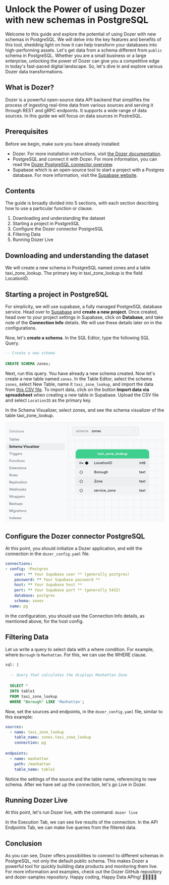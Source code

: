 # Unlock the Power of using Dozer with new schemas in PostgreSQL

Welcome to this guide and explore the potential of using Dozer with new schemas in PostgreSQL. We will delve into the key features and benefits of this tool, shedding light on how it can help transform your databases into high-performing assets. Let's get data from a schema different from `public` schema in PostgreSQL.
Whether you are a small business or a large enterprise, unlocking the power of Dozer can give you a competitive edge in today's fast-paced digital landscape. So, let's dive in and explore various Dozer data transformations.

## What is Dozer?
Dozer is a powerful open-source data API backend that simplifies the process of ingesting real-time data from various sources and serving it through REST and gRPC endpoints. It supports a wide range of data sources. In this guide we will focus on data sources in PostreSQL.

## Prerequisites
Before we begin, make sure you have already installed:

* Dozer. For more installation instructions, visit [the Dozer documentation](https://getdozer.io/docs/dozer).
* PostgreSQL and connect it with Dozer. For more information, you can read the [Dozer PostgreSQL connector overview](https://getdozer.io/docs/sources/postgres). 
* Supabase which is an open-source tool to start a project with a Postgres database. For more information, visit the [Supabase website](htpps://www.supabase.com).

## Contents
The guide is broadly divided into 5 sections, with each section describing how to use a particular function or clause.
1. Downloading and understanding the dataset
2. Starting a project in PostgreSQL
3. Configure the Dozer connector PostgreSQL
4. Filtering Data
5. Running Dozer Live

## Downloading and understanding the dataset
We will create a new schema in PostgreSQL named zones and a table taxi_zone_lookup. The primary key in taxi_zone_lookup is the field LocationID.


## Starting a project in PostgreSQL
 For simplicity, we will use supabase, a fully managed PostgreSQL database service. Head over to [Supabase](htpps://www.supabase.com) and **create a new project**.
Once created, head over to your project settings in Supabase, click on **Database**, and take note of the **Connection Info** details. We will use these details later on in the configurations.

Now, let's **create a schema**. In the SQL Editor, type the following SQL Query. 

``` SQL
-- Create a new schema

CREATE SCHEMA zones;
```

Next, run this query. You have already a new schema created. 
Now let's create a new table named `zones`. In the Table Editor, select the schema `zones`, select New Table, name it `taxi_zone_lookup`, and import the data from [this CSV file](https://d37ci6vzurychx.cloudfront.net/misc/taxi+_zone_lookup.csv). 
To import data, click on the button **Import data via spreadsheet** when creating a  new table in Supabase. Upload the CSV file and select `LocationID` as the primary key.

In the Schema Visualizer, select zones, and see the schema visualizer of the table taxi_zone_lookup.

![](./postgre_schema_zone.png)

## Configure the Dozer connector PostgreSQL
At this point, you should initialize a Dozer application, and edit the connection in the `dozer_config.yaml` file. 

``` yaml
connections:
- config: !Postgres
    user: ** Your Supabase user ** (generally postgres)
    password: ** Your Supabase password **
    host: ** Your Supabase host **
    port: ** Your Supabase port ** (generally 5432)
    database: postgres
    schema: zones
  name: pg
```
In the configuration, you should use the Connection Info details, as mentioned above, for the host config. 

## Filtering Data
Let us write a query to select data with a where condition. For example, where `Borough` is `Manhattan`. For this, we can use the WHERE clause.

```SQL
sql: |

  -- Query that calculates the displays Manhattan Zone
  
  SELECT *
  INTO table1
  FROM taxi_zone_lookup
  WHERE "Borough" LIKE 'Manhattan';
```

Now, set the sources and endpoints, in the `dozer_config.yaml` file, similar to this example:

```yaml
sources:
  - name: taxi_zone_lookup
    table_name: zones.taxi_zone_lookup
    connection: pg

endpoints:
  - name: manhattan
    path: /manhattan
    table_name: table1
```
Notice the settings of the source and the table name, referencing to new schema.
After we have set up the connection, let's go Live in Dozer.

## Running Dozer Live

At this point, let's run Dozer live, with the command: `dozer live`

[](./blog_postgreSQL_Live.png)

In the Execution Tab, we can see live results of the connection. In the API Endpoints Tab, we can make live queries from the filtered data. 
## Conclusion
As you can see, Dozer offers possibilities to connect to different schemas in PostgreSQL, not only the default public schema. This makes Dozer a powerful tool for quickly building data products and monitoring them live.
For more information and examples, check out the Dozer GitHub repository and dozer-samples repository. 
Happy coding, Happy Data APIng! 🚀👩‍💻👨‍💻
